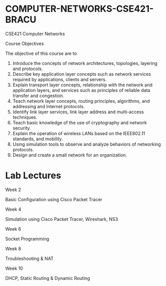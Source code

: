 # COMPUTER-NETWORKS-CSE421-BRACU

CSE421
Computer Networks


Course Objectives

The objective of this course are to
1. Introduce the concepts of network architectures, topologies, layering and protocols.
2. Describe key application layer concepts such as network services required by applications, clients and servers.
3. Explain transport layer concepts, relationship with the network and application layers, and services such as principles of reliable data transfer and congestion.
4. Teach network layer concepts, routing principles, algorithms, and addressing and Internet protocols.
5. Identify link layer services, link layer address and multi-access techniques.
6. Teach basic knowledge of the use of cryptography and network security.
7. Explain the operation of wireless LANs based on the IEEE802.11 standards, and mobility.
8. Using simulation tools to observe and analyze behaviors of networking protocols.
9. Design and create a small network for an organization.

# Lab Lectures

Week 2

Basic Configuration using Cisco Packet Tracer



Week 4

Simulation using Cisco Packet Tracer, Wireshark, NS3



Week 6

Socket Programming



Week 8

Troubleshooting & NAT



Week 10

DHCP, Static Routing & Dynamic Routing

